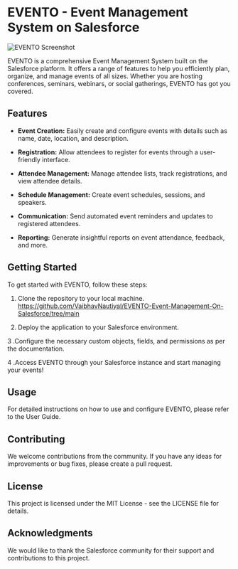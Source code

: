 
# EVENTO - Event Management System on Salesforce

![EVENTO Screenshot](Screenshots/Screenshot(348).png)

EVENTO is a comprehensive Event Management System built on the Salesforce platform. It offers a range of features to help you efficiently plan, organize, and manage events of all sizes. Whether you are hosting conferences, seminars, webinars, or social gatherings, EVENTO has got you covered.

## Features

- **Event Creation:** Easily create and configure events with details such as name, date, location, and description.

- **Registration:** Allow attendees to register for events through a user-friendly interface.

- **Attendee Management:** Manage attendee lists, track registrations, and view attendee details.

- **Schedule Management:** Create event schedules, sessions, and speakers.

- **Communication:** Send automated event reminders and updates to registered attendees.

- **Reporting:** Generate insightful reports on event attendance, feedback, and more.

## Getting Started

To get started with EVENTO, follow these steps:

1. Clone the repository to your local machine.
   https://github.com/VaibhavNautiyal/EVENTO-Event-Management-On-Salesforce/tree/main
   
2. Deploy the application to your Salesforce environment.

3 .Configure the necessary custom objects, fields, and permissions as per the documentation.

4 .Access EVENTO through your Salesforce instance and start managing your events!

## Usage
For detailed instructions on how to use and configure EVENTO, please refer to the User Guide.

## Contributing
We welcome contributions from the community. If you have any ideas for improvements or bug fixes, please create a pull request.

## License
This project is licensed under the MIT License - see the LICENSE file for details.

## Acknowledgments
We would like to thank the Salesforce community for their support and contributions to this project.
